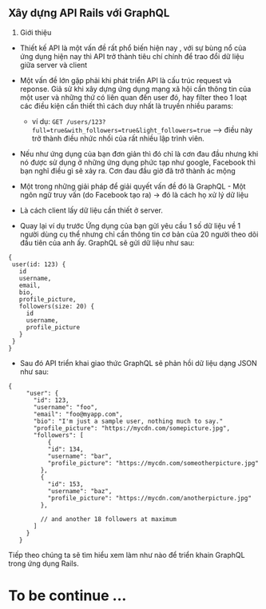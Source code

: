 ## Xây dựng API Rails với GraphQL

1. Giới thiệu
- Thiết kế API là một vấn đề rất phổ biến hiện nay , với sự bùng nổ của ứng dụng hiện nay thì API trở thành tiêu chí chính để trao đổi dữ liệu giữa server và client
- Một vấn đề lớn gặp phải khi phát triển API là cấu trúc request và reponse. Giả sử khi xây dựng ứng dụng mạng xã hội cần thông tin của một user và những thứ có liên quan đến user đó, hay filter theo 1 loạt các điều kiện cần thiết thì cách duy nhất là truyền nhiều params:
    - ví dụ: ```GET /users/123?full=true&with_followers=true&light_followers=true```  --> điều này trở thành điều nhức nhối của rất nhiều lập trình viên.
- Nếu như ứng dụng của bạn đơn giản thì đó chỉ là cơn đau đầu nhưng khi nó được sử dụng ở những ứng dụng phức tạp như google, Facebook thì bạn nghĩ điều gì sẽ xảy ra. Cơn đau đầu giờ đã trở thành ác mộng

- Một trong những giải pháp để giải quyết vấn đề đó là GraphQL - Một ngôn ngữ truy vấn (do Facebook tạo ra) -> đó là cách họ xử lý dữ liệu
- Là cách client lấy dữ liệu cần thiết ở server.

- Quay lại ví dụ trước Ứng dụng của bạn gửi yêu cầu 1 số dữ liệu về 1 người dùng cụ thể nhưng chỉ cần thông tin cơ bản của 20 người theo dõi đầu tiên của anh ấy. GraphQL sẽ gửi dữ liệu như sau:

```
{
 user(id: 123) {
   id
   username,
   email,
   bio,
   profile_picture,
   followers(size: 20) {
     id
     username,
     profile_picture
   }
 }
}
```
- Sau đó API triển khai giao thức GraphQL sẽ phản hồi dữ liệu dạng JSON như sau:

```
{
     "user": {
       "id": 123,
       "username": "foo",
       "email": "foo@myapp.com",
       "bio": "I'm just a sample user, nothing much to say."
       "profile_picture": "https://mycdn.com/somepicture.jpg",
       "followers": [
           {
           "id": 134,
           "username": "bar",
           "profile_picture": "https://mycdn.com/someotherpicture.jpg"
         },
         {
           "id": 153,
           "username": "baz",
           "profile_picture": "https://mycdn.com/anotherpicture.jpg"
         },
   
         // and another 18 followers at maximum
       ]
     }
   }
```
Tiếp theo chúng ta sẽ tìm hiểu xem làm như nào để triển khain GraphQL trong ứng dụng Rails.
# To be continue ...

